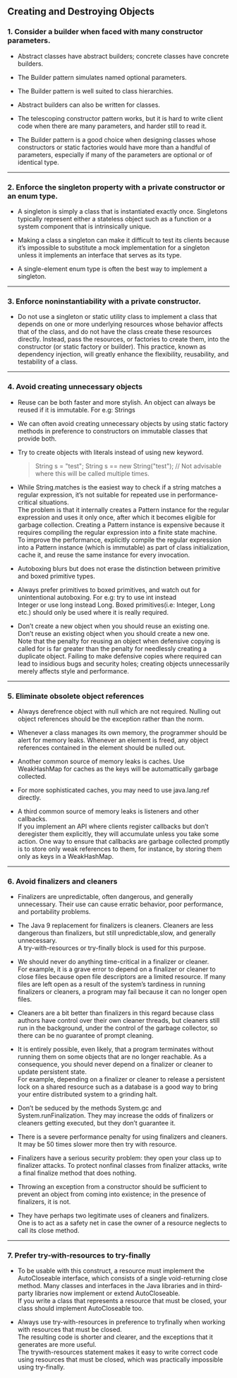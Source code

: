 
## Creating and Destroying Objects


### 1. Consider a builder when faced with many constructor parameters.

* Abstract classes have abstract builders; concrete classes have concrete builders.

* The Builder pattern simulates named optional parameters.

* The Builder pattern is well suited to class hierarchies.

* Abstract builders can also be written for classes.

* The telescoping constructor pattern works, but it is hard to write client code when there are many parameters, and harder still to read it.

* The Builder pattern is a good choice when designing classes whose constructors or static factories would have more than a handful of parameters, especially if many of the parameters are optional or of identical type.


- - - -
### 2. Enforce the singleton property with a private constructor or an enum type.

* A singleton is simply a class that is instantiated exactly once. Singletons typically represent either a stateless object such as a function or a system component that is intrinsically unique.

* Making a class a singleton can make it difficult to test its clients because it’s impossible to substitute a mock implementation for a singleton unless it implements an interface that serves as its type.

* A single-element enum type is often the best way to implement a singleton.


- - - -
### 3. Enforce noninstantiability with a private constructor.

* Do not use a singleton or static utility class to implement a class that depends on one or more underlying resources whose behavior affects that of the class, and do not have the class create these resources directly. Instead, pass the resources, or factories to create them, into the constructor (or static factory or builder). This practice, known as dependency injection, will greatly enhance the flexibility, reusability, and testability of a class.


- - - -
### 4. Avoid creating unnecessary objects

* Reuse can be both faster and more stylish. An object can always be reused if it is immutable. For e.g: Strings

* We can often avoid creating unnecessary objects by using static factory methods in preference to constructors on immutable classes that provide both.

* Try to create objects with literals instead of using new keyword.
   > String s = "test"; 
   > String s == new String("test"); // Not advisable where this will be called multiple times.

* While String.matches is the easiest way to check if a string matches a regular expression, it’s not suitable for repeated use in performance-critical situations. </br>
  The problem is that it internally creates a Pattern instance for the regular expression and uses it only once, after which it becomes eligible for garbage collection. Creating a Pattern instance is expensive because it requires compiling the regular expression into a finite state machine. </br>
  To improve the performance, explicitly compile the regular expression into a Pattern instance (which is immutable) as part of class initialization, cache it, and reuse the same instance for every invocation.

* Autoboxing blurs but does not erase the distinction between primitive and boxed primitive types.

* Always prefer primitives to boxed primitives, and watch out for unintentional autoboxing. For e.g: try to use int instead</br>
  Integer or use long instead Long. Boxed primitives(i.e: Integer, Long etc.) should only be used where it is really required.

* Don’t create a new object when you should reuse an existing one.</br>
  Don’t reuse an existing object when you should create a new one.</br>
  Note that the penalty for reusing an object when defensive copying is called for is far greater than the penalty for needlessly creating a duplicate object. Failing to make defensive copies where required can lead to insidious bugs and security holes; creating objects unnecessarily merely affects style and performance.


- - - -
### 5. Eliminate obsolete object references 

* Always derefrence object with null which are not required. Nulling out object references should be the exception rather than the norm.

* Whenever a class manages its own memory, the programmer should be alert for memory leaks. Whenever an element is freed, any object references contained in the element should be nulled out.

* Another common source of memory leaks is caches. Use WeakHashMap for caches as the keys will be automattically garbage collected.

* For more sophisticated caches, you may need to use java.lang.ref directly.

* A third common source of memory leaks is listeners and other callbacks.</br>
  If you implement an API where clients register callbacks but don’t deregister them explicitly, they will accumulate unless you take some action. One way to ensure that callbacks are garbage collected promptly is to store only weak references to them, for instance, by storing them only as keys in a WeakHashMap.


- - - -
### 6. Avoid finalizers and cleaners 

* Finalizers are unpredictable, often dangerous, and generally unnecessary. Their use can cause erratic behavior, poor performance, and portability problems.

* The Java 9 replacement for finalizers is cleaners. Cleaners are less dangerous than finalizers, but still unpredictable,slow, and generally unnecessary.</br>
  A try-with-resources or try-finally block is used for this purpose.

* We should never do anything time-critical in a finalizer or cleaner.</br>
  For example, it is a grave error to depend on a finalizer or cleaner to close files because open file descriptors are a limited resource. If many files are left open as a result of the system’s tardiness in running finalizers or cleaners, a program may fail because it can no longer open files.

* Cleaners are a bit better than finalizers in this regard because class authors have control over their own cleaner threads, but cleaners still run in the background, under the control of the garbage collector, so there can be no guarantee of prompt cleaning.

* It is entirely possible, even likely, that a program terminates without running them on some objects that are no longer reachable. As a consequence, you should never depend on a finalizer or cleaner to update persistent state.</br>
  For example, depending on a finalizer or cleaner to release a persistent lock on a shared resource such as a database is a good way to bring your entire distributed system to a grinding halt.

* Don’t be seduced by the methods System.gc and System.runFinalization. They may increase the odds of finalizers or cleaners getting executed, but they don’t guarantee it.

* There is a severe performance penalty for using finalizers and cleaners. It may be 50 times slower more then try with resource.

* Finalizers have a serious security problem: they open your class up to finalizer attacks. To protect nonfinal classes from finalizer attacks, write a final finalize method that does nothing.

* Throwing an exception from a constructor should be sufficient to prevent an object from coming into existence; in the presence of finalizers, it is not.

* They have perhaps two legitimate uses of cleaners and finalizers.</br>
  One is to act as a safety net in case the owner of a resource neglects to call its close method.


- - - -
### 7. Prefer try-with-resources to try-finally 

* To be usable with this construct, a resource must implement the AutoCloseable interface, which consists of a single void-returning close method. Many classes and interfaces in the Java libraries and in third-party libraries now implement or extend AutoCloseable.</br>
  If you write a class that represents a resource that must be closed, your class should implement AutoCloseable too.

* Always use try-with-resources in preference to tryfinally when working with resources that must be closed.</br>
  The resulting code is shorter and clearer, and the exceptions that it generates are more useful.</br>
  The trywith-resources statement makes it easy to write correct code using resources that must be closed, which was practically impossible using try-finally.

